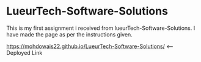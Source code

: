 # LueurTech-Software-Solutions

This is my first assignment i received from lueurTech-Software-Solutions. I have made the page as per the instructions given.

https://mohdowais22.github.io/LueurTech-Software-Solutions/   <-- Deployed Link

